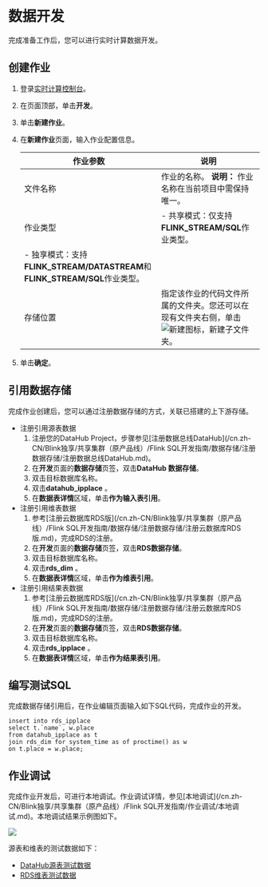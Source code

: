 # 数据开发

完成准备工作后，您可以进行实时计算数据开发。

## 创建作业

1.  登录[实时计算控制台](https://stream.console.aliyun.com)。
2.  在页面顶部，单击**开发**。
3.  单击**新建作业**。
4.  在**新建作业**页面，输入作业配置信息。

    |作业参数|说明|
    |----|--|
    |文件名称|作业的名称。 **说明：** 作业名称在当前项目中需保持唯一。 |
    |作业类型|    -   共享模式：仅支持**FLINK\_STREAM/SQL**作业类型。
    -   独享模式：支持**FLINK\_STREAM/DATASTREAM**和**FLINK\_STREAM/SQL**作业类型。 |
    |存储位置|指定该作业的代码文件所属的文件夹。您还可以在现有文件夹右侧，单击![新建](https://static-aliyun-doc.oss-cn-hangzhou.aliyuncs.com/assets/img/zh-CN/0301140061/p167674.png)图标，新建子文件夹。 |

5.  单击**确定**。

## 引用数据存储

完成作业创建后，您可以通过注册数据存储的方式，关联已搭建的上下游存储。

-   注册引用源表数据
    1.  注册您的DataHub Project，步骤参见[注册数据总线DataHub](/cn.zh-CN/Blink独享/共享集群（原产品线）/Flink SQL开发指南/数据存储/注册数据存储/注册数据总线DataHub.md)。
    2.  在**开发**页面的**数据存储**页签，双击**DataHub 数据存储**。
    3.  双击目标数据库名称。
    4.  双击**datahub\_ipplace** 。
    5.  在**数据表详情**区域，单击**作为输入表引用**。
-   注册引用维表数据
    1.  参考[注册云数据库RDS版](/cn.zh-CN/Blink独享/共享集群（原产品线）/Flink SQL开发指南/数据存储/注册数据存储/注册云数据库RDS版.md)，完成RDS的注册。
    2.  在**开发**页面的**数据存储**页签，双击**RDS数据存储**。
    3.  双击目标数据库名称。
    4.  双击**rds\_dim** 。
    5.  在**数据表详情**区域，单击**作为维表引用**。
-   注册引用结果表数据
    1.  参考[注册云数据库RDS版](/cn.zh-CN/Blink独享/共享集群（原产品线）/Flink SQL开发指南/数据存储/注册数据存储/注册云数据库RDS版.md)，完成RDS的注册。
    2.  在**开发**页面的**数据存储**页签，双击**RDS数据存储**。
    3.  双击目标数据库名称。
    4.  双击**rds\_ipplace** 。
    5.  在**数据表详情**区域，单击**作为结果表引用**。

## 编写测试SQL

完成数据存储引用后，在作业编辑页面输入如下SQL代码，完成作业的开发。

```
insert into rds_ipplace
select t.`name`, w.place
from datahub_ipplace as t
join rds_dim for system_time as of proctime() as w
on t.place = w.place;
```

## 作业调试

完成作业开发后，可进行本地调试。作业调试详情，参见[本地调试](/cn.zh-CN/Blink独享/共享集群（原产品线）/Flink SQL开发指南/作业调试/本地调试.md)。本地调试结果示例图如下。

![](https://static-aliyun-doc.oss-cn-hangzhou.aliyuncs.com/assets/img/zh-CN/9042140061/p33365.png)

源表和维表的测试数据如下：

-   [DataHub源表测试数据](http://docs-aliyun.cn-hangzhou.oss.aliyun-inc.com/assets/attach/63392/cn_zh/1512114269391/datahub_input1%20%281%29.csv)
-   [RDS维表测试数据](http://docs-aliyun.cn-hangzhou.oss.aliyun-inc.com/assets/attach/70026/cn_zh/1543914599599/DIM.csv)


